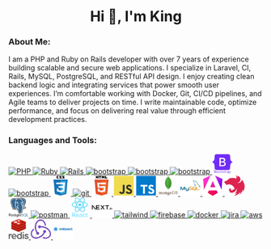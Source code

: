 <h1 align="center">Hi 👋, I'm King</h1>
<h3 align="left">About Me:</h3>
<p align="left">I am a PHP and Ruby on Rails developer with over 7 years of experience building scalable and secure web applications. I specialize in Laravel, CI, Rails, MySQL, PostgreSQL, and RESTful API design. I enjoy creating clean backend logic and integrating services that power smooth user experiences. I’m comfortable working with Docker, Git, CI/CD pipelines, and Agile teams to deliver projects on time. I write maintainable code, optimize performance, and focus on delivering real value through efficient development practices.
</p>

<h3 align="left">Languages and Tools:</h3>
<div align="center">
  <p align="left"> 
    <a href="https://docs.python.org/3/" target="_blank" rel="noreferrer"> 
     <img src="https://cdn.jsdelivr.net/gh/devicons/devicon@latest/icons/php/php-plain.svg" alt="PHP" width="40" height="40"></img>
    </a>  
    <a href="https://docs.python.org/3/" target="_blank" rel="noreferrer"> 
      <img src="https://cdn.jsdelivr.net/gh/devicons/devicon@latest/icons/ruby/ruby-original-wordmark.svg" alt="Ruby" width="40" height="40"/>
    </a> 
    <a href="https://docs.python.org/3/" target="_blank" rel="noreferrer"> 
      <img src="https://cdn.jsdelivr.net/gh/devicons/devicon@latest/icons/rails/rails-original-wordmark.svg" alt="Rails" width="40" height="40"/>
    </a> 
    <a href="" target="_blank" rel="noreferrer"> 
      <img src="https://cdn.jsdelivr.net/gh/devicons/devicon@latest/icons/laravel/laravel-original.svg" alt="bootstrap" width="40" height="40"/> 
    </a>  
    <a href="" target="_blank" rel="noreferrer"> 
      <img src="https://cdn.jsdelivr.net/gh/devicons/devicon@latest/icons/vuejs/vuejs-original.svg" alt="bootstrap" width="40" height="40"/> 
    </a>  
    <a href="" target="_blank" rel="noreferrer"> 
      <img src="https://cdn.jsdelivr.net/gh/devicons/devicon@latest/icons/nuxtjs/nuxtjs-original.svg" alt="bootstrap" width="40" height="40"/> 
    </a>  
    <a href="https://getbootstrap.com" target="_blank" rel="noreferrer"> 
      <img src="https://raw.githubusercontent.com/devicons/devicon/master/icons/bootstrap/bootstrap-plain-wordmark.svg" alt="bootstrap" width="40" height="40"/> 
    </a>  
    <a href="" target="_blank" rel="noreferrer"> 
      <img src=    "https://cdn.jsdelivr.net/gh/devicons/devicon@latest/icons/nodejs/nodejs-original.svg" alt="bootstrap" width="40" height="40"/> 
    </a> 
    <a href="https://www.w3schools.com/css/" target="_blank" rel="noreferrer"> 
      <img src="https://raw.githubusercontent.com/devicons/devicon/master/icons/css3/css3-original-wordmark.svg" alt="css3" width="40" height="40"/> 
    </a> 
    <a href="https://git-scm.com/" target="_blank" rel="noreferrer">
      <img src="https://www.vectorlogo.zone/logos/git-scm/git-scm-icon.svg" alt="git" width="40" height="40"/>
    </a> 
    <a href="https://www.w3.org/html/" target="_blank" rel="noreferrer"> 
      <img src="https://raw.githubusercontent.com/devicons/devicon/master/icons/html5/html5-original-wordmark.svg" alt="html5" width="40" height="40"/> 
    </a> 
    <a href="https://developer.mozilla.org/en-US/docs/Web/JavaScript" target="_blank" rel="noreferrer"> 
      <img src="https://raw.githubusercontent.com/devicons/devicon/master/icons/javascript/javascript-original.svg" alt="javascript" width="40" height="40"/>
    </a> 
    <a href="https://www.typescriptlang.org/" target="_blank" rel="noreferrer"> 
      <img src="https://raw.githubusercontent.com/devicons/devicon/master/icons/typescript/typescript-original.svg" alt="typescript" width="40" height="40"/>
    </a> 
    <a href="https://www.mongodb.com/" target="_blank" rel="noreferrer">
      <img src="https://raw.githubusercontent.com/devicons/devicon/master/icons/mongodb/mongodb-original-wordmark.svg" alt="mongodb" width="40" height="40"/> 
    </a> 
    <a href="https://www.mysql.com/" target="_blank" rel="noreferrer"> 
      <img src="https://raw.githubusercontent.com/devicons/devicon/master/icons/mysql/mysql-original-wordmark.svg" alt="mysql" width="40" height="40"/> 
    </a> 
    <a href="https://angular.dev/" target="_blank" rel="noreferrer"> 
      <img src="https://raw.githubusercontent.com/devicons/devicon/master/icons/angular/angular-original.svg" alt="angular" width="40" height="40"/>
    </a> 
    <a href="https://nestjs.com/" target="_blank" rel="noreferrer"> 
      <img src="https://raw.githubusercontent.com/devicons/devicon/master/icons/nestjs/nestjs-original.svg" alt="nestjs" width="40" height="40"/>
    </a> 
     <a href="https://www.postgresql.org/" target="_blank" rel="noreferrer">
      <img src="https://raw.githubusercontent.com/devicons/devicon/master/icons/postgresql/postgresql-original-wordmark.svg" alt="nodejs" width="40" height="40"/> 
    </a>
    <a href="https://postman.com" target="_blank" rel="noreferrer"> 
      <img src="https://cdn.jsdelivr.net/gh/devicons/devicon@latest/icons/postman/postman-original.svg" alt="postman" width="40" height="40"/> 
    </a> 
    <a href="https://reactjs.org/" target="_blank" rel="noreferrer"> 
      <img src="https://raw.githubusercontent.com/devicons/devicon/master/icons/react/react-original-wordmark.svg" alt="react" width="40" height="40"/> 
    </a> 
    <a href="https://nextjs.org/" target="_blank" rel="noreferrer"> 
      <img src="https://raw.githubusercontent.com/devicons/devicon/master/icons/nextjs/nextjs-original-wordmark.svg" alt="react" width="40" height="40"/> 
    </a> 
    <a href="https://tailwindcss.com/" target="_blank" rel="noreferrer"> 
      <img src="https://cdn.jsdelivr.net/gh/devicons/devicon@latest/icons/tailwindcss/tailwindcss-original-wordmark.svg" alt="tailwind" width="40" height="40"/> 
    </a> 
    <a href="https://firebase.google.com/" target="_blank" rel="noreferrer">
      <img src="https://www.vectorlogo.zone/logos/firebase/firebase-icon.svg" alt="firebase" width="40" height="40" />
    </a>
    <a href="https://www.docker.com/" target="_blank" rel="noreferrer">
      <img src="https://www.vectorlogo.zone/logos/docker/docker-icon.svg" alt="docker" width="40" height="40" />
    </a>
    <a href="https://www.atlassian.com/software/jira" target="_blank" rel="noreferrer">
      <img src="https://www.vectorlogo.zone/logos/atlassian_jira/atlassian_jira-ar21.svg" alt="jira" width="40" height="40" />
    </a>
     <a href="https://aws.amazon.com/" target="_blank" rel="noreferrer">
      <img src="https://www.vectorlogo.zone/logos/amazon_aws/amazon_aws-ar21.svg" alt="aws" width="40" height="40" />
    </a>
    <a href="https://redis.io" target="_blank" rel="noreferrer">
      <img src="https://raw.githubusercontent.com/devicons/devicon/master/icons/redis/redis-original-wordmark.svg" alt="redis" width="40" height="40" />
    </a>
    <a href="https://redux.js.org" target="_blank" rel="noreferrer">
      <img src="https://raw.githubusercontent.com/devicons/devicon/master/icons/redux/redux-original.svg" alt="redux" width="40" height="40" />
    </a>
    <a href="https://webpack.js.org" target="_blank" rel="noreferrer">
      <img src="https://raw.githubusercontent.com/devicons/devicon/d00d0969292a6569d45b06d3f350f463a0107b0d/icons/webpack/webpack-original-wordmark.svg" alt="webpack" width="40" height="40" />
    </a>
  </p>

